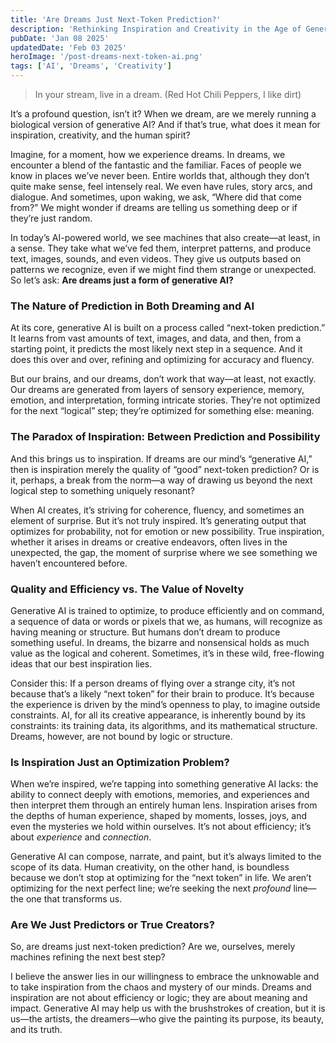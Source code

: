 ```yaml
---
title: 'Are Dreams Just Next-Token Prediction?'
description: 'Rethinking Inspiration and Creativity in the Age of Generative AI'
pubDate: 'Jan 08 2025'
updatedDate: 'Feb 03 2025'
heroImage: '/post-dreams-next-token-ai.png'
tags: ['AI', 'Dreams', 'Creativity']
---
```


> In your stream, live in a dream. (Red Hot Chili Peppers, I like dirt)

It’s a profound question, isn’t it? When we dream, are we merely running a biological version of generative AI? And if that’s true, what does it mean for inspiration, creativity, and the human spirit?

Imagine, for a moment, how we experience dreams. In dreams, we encounter a blend of the fantastic and the familiar. Faces of people we know in places we’ve never been. Entire worlds that, although they don’t quite make sense, feel intensely real. We even have rules, story arcs, and dialogue. And sometimes, upon waking, we ask, “Where did that come from?” We might wonder if dreams are telling us something deep or if they’re just random.

In today’s AI-powered world, we see machines that also create—at least, in a sense. They take what we’ve fed them, interpret patterns, and produce text, images, sounds, and even videos. They give us outputs based on patterns we recognize, even if we might find them strange or unexpected. So let’s ask: **Are dreams just a form of generative AI?**

### The Nature of Prediction in Both Dreaming and AI

At its core, generative AI is built on a process called “next-token prediction.” It learns from vast amounts of text, images, and data, and then, from a starting point, it predicts the most likely next step in a sequence. And it does this over and over, refining and optimizing for accuracy and fluency.

But our brains, and our dreams, don’t work that way—at least, not exactly. Our dreams are generated from layers of sensory experience, memory, emotion, and interpretation, forming intricate stories. They’re not optimized for the next “logical” step; they’re optimized for something else: meaning.

### The Paradox of Inspiration: Between Prediction and Possibility

And this brings us to inspiration. If dreams are our mind’s “generative AI,” then is inspiration merely the quality of “good” next-token prediction? Or is it, perhaps, a break from the norm—a way of drawing us beyond the next logical step to something uniquely resonant?

When AI creates, it’s striving for coherence, fluency, and sometimes an element of surprise. But it’s not truly inspired. It’s generating output that optimizes for probability, not for emotion or new possibility. True inspiration, whether it arises in dreams or creative endeavors, often lives in the unexpected, the gap, the moment of surprise where we see something we haven’t encountered before.

### Quality and Efficiency vs. The Value of Novelty

Generative AI is trained to optimize, to produce efficiently and on command, a sequence of data or words or pixels that we, as humans, will recognize as having meaning or structure. But humans don’t dream to produce something useful. In dreams, the bizarre and nonsensical holds as much value as the logical and coherent. Sometimes, it’s in these wild, free-flowing ideas that our best inspiration lies.

Consider this: If a person dreams of flying over a strange city, it’s not because that’s a likely “next token” for their brain to produce. It’s because the experience is driven by the mind’s openness to play, to imagine outside constraints. AI, for all its creative appearance, is inherently bound by its constraints: its training data, its algorithms, and its mathematical structure. Dreams, however, are not bound by logic or structure.

### Is Inspiration Just an Optimization Problem?

When we’re inspired, we’re tapping into something generative AI lacks: the ability to connect deeply with emotions, memories, and experiences and then interpret them through an entirely human lens. Inspiration arises from the depths of human experience, shaped by moments, losses, joys, and even the mysteries we hold within ourselves. It’s not about efficiency; it’s about _experience_ and _connection_.

Generative AI can compose, narrate, and paint, but it’s always limited to the scope of its data. Human creativity, on the other hand, is boundless because we don’t stop at optimizing for the “next token” in life. We aren’t optimizing for the next perfect line; we’re seeking the next _profound_ line—the one that transforms us.

### Are We Just Predictors or True Creators?

So, are dreams just next-token prediction? Are we, ourselves, merely machines refining the next best step?

I believe the answer lies in our willingness to embrace the unknowable and to take inspiration from the chaos and mystery of our minds. Dreams and inspiration are not about efficiency or logic; they are about meaning and impact. Generative AI may help us with the brushstrokes of creation, but it is us—the artists, the dreamers—who give the painting its purpose, its beauty, and its truth.
